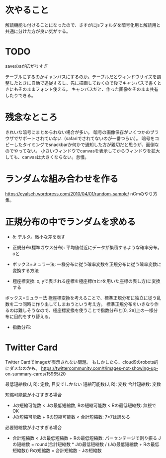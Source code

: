 # 次やること

解読機能も付けることになったので、さすがにjsフォルダを暗号化用と解読用と共通に分けた方が良い気がする。

# TODO

saveのaが広がりすぎ

テーブルにするのかキャンバスにするのか。テーブルだとウィンドウサイズを調整したときに自動で追従するし、先に描画しておくので後でキャンバスで書くときにもそのままフォント使える。
キャンバスだと、作った画像をそのまま共有したりできる。

# 残念なところ

きれいな暗号にまとめられない場合が多い。
暗号の画像保存がいくつかのブラウザでサポートされていない（safariでされてないのが一番つらい）。
暗号をコピーしたタイミングでsnackbarか何かで通知した方が親切だと思うが、面倒なのでやってない。
小さいウィンドウでcanvasを表示してからウィンドウを拡大しても、canvasは大きくならない。怠慢。

# ランダムな組み合わせを作る

https://eyalsch.wordpress.com/2010/04/01/random-sample/
nCmのやり方集。

# 正規分布の中でランダムを求める

- δ: デルタ。微小な差を表す

- 正規分布(標準ガウス分布): 平均値付近にデータが集積するような確率分布。σと
- ボックス=ミュラー法: 一様分布に従う確率変数を正規分布に従う確率変数に変換する方法
- 極座標変換: x, yで表される座標を極座標(πとrを用いた座標の表し方)に変換する

ボックス=ミュラー法
極座標変換を考えることで、標準正規分布に独立に従う乱数を二つ同時に作り出してしまおうという考え方。
標準正規分布をいきなり作るのは難しそうなので、極座標変換を使うことで指数分布と[0, 2π]上の一様分布に目的をすり替える。

- 指数分布: 

# Twitter Card

Twitter Cardでimageが表示されない問題。
もしかしたら、cloud9のrobots的にダメなのかも。
https://twittercommunity.com/t/images-not-showing-up-on-summary-cards/15965/20

最低短縮数(J, R): 定数, 目安でしかない
短縮可能数(J, R): 変数
合計短縮数: 変数

短縮可能数が小さすぎる場合
- Jの短縮可能数 < Jの最低短縮数, Rの短縮可能数 < Rの最低短縮数: 無視でOK
- Jの短縮可能数 + Rの短縮可能数 < 合計短縮数: 7*7は諦める

必要短縮数が小さすぎる場合
- 合計短縮数 < Jの最低短縮数 + Rの最低短縮数: パーセンテージで割り振る
	Jの短縮数 = round(合計短縮数 * Jの最低短縮数 / (Jの最低短縮数 + Rの最低短縮数))
	Rの短縮数 = 合計短縮数 - Jの短縮数